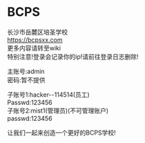 # BCPS  
长沙市岳麓区培圣学校  
https://bcpsxx.com  
更多内容请转至wiki  
特别注意!登录会记录你的ip!请前往登录日志删除!
  
主账号:admin  
密码:暂不提供  
  
子账号1:hacker--114514(员工)  
Passwd:123456  
子账号2:mist1(管理员)(不可管理账户)  
passwd:123456  

让我们一起来创造一个更好的BCPS学校!  

